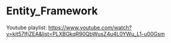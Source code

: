 # Entity_Framework
 
Youtube playlist:
https://www.youtube.com/watch?v=kit57lfjZEA&list=PLXBGkqR90QbWusZ4u4L0YWu_L1-u00Gsm

